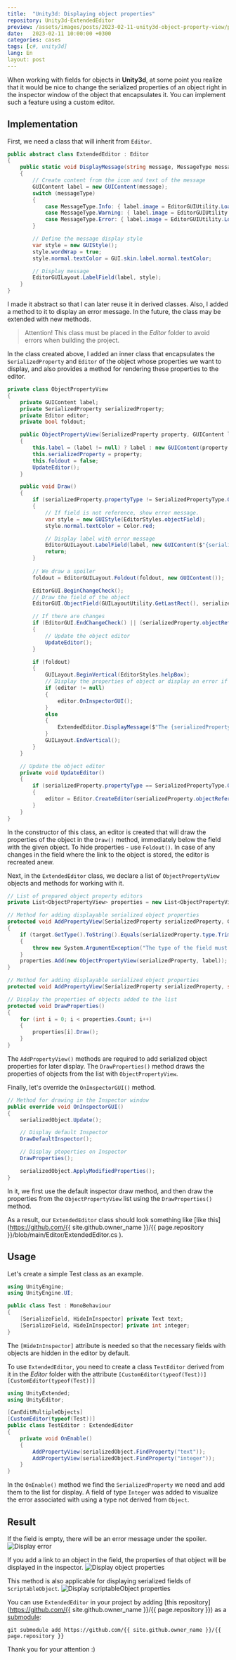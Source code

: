 ```yaml
---
title:  "Unity3d: Displaying object properties"
repository: Unity3d-ExtendedEditor 
preview: /assets/images/posts/2023-02-11-unity3d-object-property-view/preview.png
date:   2023-02-11 10:00:00 +0300
categories: cases
tags: [c#, unity3d]
lang: En
layout: post
---
```


When working with fields for objects in **Unity3d**, at some point you realize that it would be nice to change the serialized properties of an object right in the inspector window of the object that encapsulates it. You can implement such a feature using a custom editor.

## Implementation
First, we need a class that will inherit from `Editor`.
```csharp
public abstract class ExtendedEditor : Editor
{
	public static void DisplayMessage(string message, MessageType messageType = MessageType.None)
    {
        // Create content from the icon and text of the message
        GUIContent label = new GUIContent(message);
        switch (messageType)
        {
            case MessageType.Info: { label.image = EditorGUIUtility.Load("icons/console.infoicon.png") as Texture2D; break; }
            case MessageType.Warning: { label.image = EditorGUIUtility.Load("icons/console.warnicon.png") as Texture2D; break; }
            case MessageType.Error: { label.image = EditorGUIUtility.Load("icons/console.erroricon.png") as Texture2D; break; }
        }

        // Define the message display style
        var style = new GUIStyle();
        style.wordWrap = true;
        style.normal.textColor = GUI.skin.label.normal.textColor;

        // Display message
        EditorGUILayout.LabelField(label, style);
    }
}
```
I made it abstract so that I can later reuse it in derived classes. Also, I added a method to it to display an error message. In the future, the class may be extended with new methods.

>Attention! This class must be placed in the *Editor* folder to avoid errors when building the project.

In the class created above, I added an inner class that encapsulates the `SerializedProperty` and `Editor` of the object whose properties we want to display, and also provides a method for rendering these properties to the editor.
```csharp
private class ObjectPropertyView
{
    private GUIContent label;
    private SerializedProperty serializedProperty;
    private Editor editor;
    private bool foldout;

    public ObjectPropertyView(SerializedProperty property, GUIContent label = null)
    {
        this.label = (label != null) ? label : new GUIContent(property.name);
        this.serializedProperty = property;
        this.foldout = false;
        UpdateEditor();
    }

    public void Draw()
    {
        if (serializedProperty.propertyType != SerializedPropertyType.ObjectReference)
        {
            // If field is not reference, show error message.            
            var style = new GUIStyle(EditorStyles.objectField);
            style.normal.textColor = Color.red;

            // Display label with error message
            EditorGUILayout.LabelField(label, new GUIContent($"{serializedProperty.propertyType} is not a reference type"), style);
            return;
        }
		
        // We draw a spoiler
        foldout = EditorGUILayout.Foldout(foldout, new GUIContent());

        EditorGUI.BeginChangeCheck();
        // Draw the field of the object
        EditorGUI.ObjectField(GUILayoutUtility.GetLastRect(), serializedProperty, label);

        // If there are changes
        if (EditorGUI.EndChangeCheck() || (serializedProperty.objectReferenceValue ^ editor))
        {
            // Update the object editor
            UpdateEditor();
        }

        if (foldout)
        {
            GUILayout.BeginVertical(EditorStyles.helpBox);
            // Display the properties of object or display an error if they are not there
            if (editor != null)
            {
                editor.OnInspectorGUI();
            }
            else
            {
                ExtendedEditor.DisplayMessage($"The {serializedProperty.displayName} field must not be empty!", MessageType.Error);
            }
            GUILayout.EndVertical();
        }
    }

    // Update the object editor
    private void UpdateEditor()
    {
        if (serializedProperty.propertyType == SerializedPropertyType.ObjectReference)
        {
            editor = Editor.CreateEditor(serializedProperty.objectReferenceValue);
        }
    }
}
```
In the constructor of this class, an editor is created that will draw the properties of the object in the `Draw()` method, immediately below the field with the given object. To hide properties - use `Foldout()`.
In case of any changes in the field where the link to the object is stored, the editor is recreated anew.

Next, in the `ExtendedEditor` class, we declare a list of `ObjectPropertyView` objects and methods for working with it.
```csharp
// List of prepared object property editors
private List<ObjectPropertyView> properties = new List<ObjectPropertyView>();

// Method for adding displayable serialized object properties
protected void AddPropertyView(SerializedProperty serializedProperty, GUIContent label = null)
{
    if (target.GetType().ToString().Equals(serializedProperty.type.TrimStart("PPtr <$".ToCharArray()).TrimEnd('>')))
    {
        throw new System.ArgumentException("The type of the field must be different from the type of the parent object, otherwise recursion occurs.");
    }
    properties.Add(new ObjectPropertyView(serializedProperty, label));
}

// Method for adding displayable serialized object properties
protected void AddPropertyView(SerializedProperty serializedProperty, string label) => AddPropertyView(serializedProperty, new GUIContent(label));

// Display the properties of objects added to the list
protected void DrawProperties()
{
    for (int i = 0; i < properties.Count; i++)
    {
        properties[i].Draw();
    }
}
```
The `AddPropertyView()` methods are required to add serialized object properties for later display.
The `DrawProperties()` method draws the properties of objects from the list with `ObjectPropertyView`.

Finally, let's override the `OnInspectorGUI()` method.
```csharp
// Method for drawing in the Inspector window
public override void OnInspectorGUI()
{
    serializedObject.Update();

    // Display default Inspector 
    DrawDefaultInspector();

    // Display ptoperties on Inspector
    DrawProperties();

    serializedObject.ApplyModifiedProperties();
}
```
In it, we first use the default inspector draw method, and then draw the properties from the `ObjectPropertyView` list using the `DrawProperties()` method.

As a result, our `ExtendedEditor` class should look something like [like this](https://github.com/{{ site.github.owner_name }}/{{ page.repository }}/blob/main/Editor/ExtendedEditor.cs ).

## Usage
Let's create a simple Test class as an example.
```csharp
using UnityEngine;
using UnityEngine.UI;

public class Test : MonoBehaviour
{
    [SerializeField, HideInInspector] private Text text;
    [SerializeField, HideInInspector] private int integer;
}
```
The `[HideInInspector]` attribute is needed so that the necessary fields with objects are hidden in the editor by default.

To use `ExtendedEditor`, you need to create a class `TestEditor` derived from it in the *Editor* folder with the attribute `[CustomEditor(typeof(Test))]`
`[CustomEditor(typeof(Test))]`
```csharp
using UnityExtended;
using UnityEditor;

[CanEditMultipleObjects]
[CustomEditor(typeof(Test))]
public class TestEditor : ExtendedEditor
{
    private void OnEnable()
    {
        AddPropertyView(serializedObject.FindProperty("text"));
        AddPropertyView(serializedObject.FindProperty("integer"));
    }
}
```
In the `OnEnable()` method we find the `SerializedProperty` we need and add them to the list for display.
A field of type `Integer` was added to visualize the error associated with using a type not derived from `Object`.

## Result
If the field is empty, there will be an error message under the spoiler.
![Display error](/assets/images/posts/2023-02-11-unity3d-object-property-view/empty_field.jpg)

If you add a link to an object in the field, the properties of that object will be displayed in the inspector.
![Display object properties](/assets/images/posts/2023-02-11-unity3d-object-property-view/display_object_properties.jpg)

This method is also applicable for displaying serialized fields of `ScriptableObject`.
![Display scriptableObject properties](/assets/images/posts/2023-02-11-unity3d-object-property-view/display_scriptableObject_Properties.jpg)

You can use `ExtendedEditor` in your project by adding [this repository](https://github.com/{{ site.github.owner_name }}/{{ page.repository }}) as a [submodule](https://git-scm.com/book/en/v2/Git-Tools-Submodules):

    git submodule add https://github.com/{{ site.github.owner_name }}/{{ page.repository }}

Thank you for your attention :)
